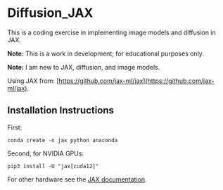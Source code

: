 # Diffusion_JAX

This is a coding exercise in implementing image models and diffusion in JAX.

**Note:** This is a work in development; for educational purposes only.

**Note:** I am new to JAX, 
diffusion, and image models.

Using JAX from: [https://github.com/jax-ml/jax](https://github.com/jax-ml/jax).


## Installation Instructions

First:

```
conda create -n jax python anaconda
```

Second, for NVIDIA GPUs:

```
pip3 install -U "jax[cuda12]"
```

For other hardware see the [JAX documentation](https://github.com/jax-ml/jax).
